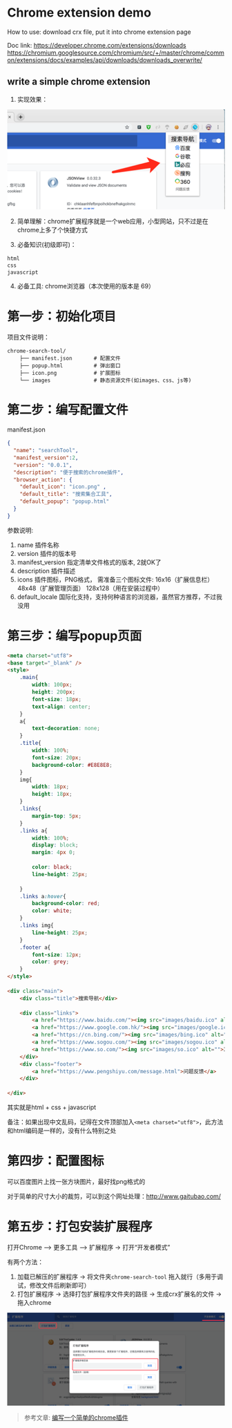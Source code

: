 # Chrome extension demo

How to use: download crx file, put it into chrome extension page

Doc link:
https://developer.chrome.com/extensions/downloads
https://chromium.googlesource.com/chromium/src/+/master/chrome/common/extensions/docs/examples/api/downloads/downloads_overwrite/

## write a simple chrome extension

1. 实现效果：

![](images/search-tool-show.png)

2. 简单理解：chrome扩展程序就是一个web应用，小型网站，只不过是在chrome上多了个快捷方式

3. 必备知识(初级即可)：
```
html
css
javascript
```

4. 必备工具: chrome浏览器（本次使用的版本是 69）

# 第一步：初始化项目

项目文件说明：

```
chrome-search-tool/
    ├── manifest.json       # 配置文件
    ├── popup.html          # 弹出窗口
    ├── icon.png            # 扩展图标
    └── images              # 静态资源文件(如images、css、js等)
```

# 第二步：编写配置文件

manifest.json

```json
{  
  "name": "searchTool",  
  "manifest_version":2,
  "version": "0.0.1",  
  "description": "便于搜索的chrome插件",
  "browser_action": {  
    "default_icon": "icon.png" ,
    "default_title": "搜索集合工具",
    "default_popup": "popup.html"
  }  
}
```

参数说明:

1. name 插件名称  
2. version 插件的版本号  
3. manifest_version 指定清单文件格式的版本, 2就OK了  
4. description 插件描述  
5. icons 插件图标，PNG格式， 需准备三个图标文件:
    16x16（扩展信息栏） 
    48x48（扩展管理页面） 
    128x128（用在安装过程中） 
6. default_locale 国际化支持，支持何种语言的浏览器，虽然官方推荐，不过我没用

# 第三步：编写popup页面

```html
<meta charset="utf8">
<base target="_blank" />
<style>
    .main{
        width: 100px;
        height: 200px;
        font-size: 18px;
        text-align: center;
    }
    a{
        text-decoration: none;
    }
    .title{
        width: 100%;
        font-size: 20px;
        background-color: #E8E8E8;
    }
    img{
        width: 18px;
        height: 18px;
    }
    .links{
        margin-top: 5px; 
    }
    .links a{
        width: 100%;
        display: block;
        margin: 4px 0;
        
        color: black;
        line-height: 25px;

    }
    .links a:hover{
        background-color: red;
        color: white;
    }
    .links img{
        line-height: 25px;
    }
    .footer a{
        font-size: 12px;
        color: grey;
    }
</style>  

<div class="main">
    <div class="title">搜索导航</div>

    <div class="links">
        <a href="https://www.baidu.com/"><img src="images/baidu.ico" alt="">百度</a>
        <a href="https://www.google.com.hk/"><img src="images/google.ico" alt="">谷歌</a>
        <a href="https://cn.bing.com/"><img src="images/bing.ico" alt="">必应</a>
        <a href="https://www.sogou.com/"><img src="images/sogou.ico" alt="">搜狗</a>
        <a href="https://www.so.com/"><img src="images/so.ico" alt="">360</a>
    </div> 
    <div class="footer">
        <a href="https://www.pengshiyu.com/message.html">问题反馈</a>
    </div>

</div>
```

其实就是html + css + javascript

备注：如果出现中文乱码，记得在文件顶部加入`<meta charset="utf8">`，此方法和html编码是一样的，没有什么特别之处


# 第四步：配置图标

可以百度图片上找一张方块图片，最好找png格式的  

对于简单的尺寸大小的裁剪，可以到这个网址处理：http://www.gaitubao.com/


# 第五步：打包安装扩展程序
打开Chrome –> 更多工具 –> 扩展程序 -> 打开“开发者模式” 

有两个方法：
1. 加载已解压的扩展程序 -> 将文件夹`chrome-search-tool` 拖入就行（多用于调试，修改文件后刷新即可）
2. 打包扩展程序 -> 选择打包扩展程序文件夹的路径 -> 生成crx扩展名的文件 -> 拖入chrome

![](images/extensions.png)


>参考文章:
>[编写一个简单的chrome插件](https://blog.csdn.net/lilian1131/article/details/79171125)

